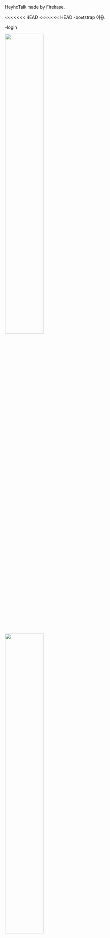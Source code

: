 HeyhoTalk made by Firebase.

<<<<<<< HEAD
<<<<<<< HEAD
-bootstrap 이용.

-login

<img width="50%" src="https://user-images.githubusercontent.com/75261551/146650636-d29225e5-a574-4eca-8a1d-d0e19c79a010.gif" />
<img width="50%" src="https://user-images.githubusercontent.com/75261551/146650703-f0764039-62a6-4ff9-94e7-2093a874bf9c.gif" />

 구글 로그인 시, 유효성 error 출력되는것 수정예정..
=======
- bootstrap 이용

- login
  <img src ="/Users/a123/Desktop/바탕화면/project/개인작업/heyhotalk/public/gifs/heyhoTalkMov1gif.gif" />
  <img src ="/Users/a123/Desktop/바탕화면/project/개인작업/heyhotalk/public/gifs/heyhoTalkMov2.gif" />
  구글 로그인 시, 유효성 error 출력되는것 수정예정..
>>>>>>> 6dd5b40 (UPDATE : README)
=======
-bootstrap 이용.

-login

<img width="50%" src="https://user-images.githubusercontent.com/75261551/146650636-d29225e5-a574-4eca-8a1d-d0e19c79a010.gif" />
<img width="50%" src="https://user-images.githubusercontent.com/75261551/146650703-f0764039-62a6-4ff9-94e7-2093a874bf9c.gif" />

구글 로그인 시, 유효성 error 출력되는것 수정예정..
>>>>>>> 44d8821 (EDIT : README)
